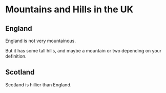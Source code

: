 Mountains and Hills in the UK
===================

England
-------

England is not very mountainous.

But it has some tall hills, and maybe a mountain or two depending on your definition.

Scotland
--------

Scotland is hillier than England.
